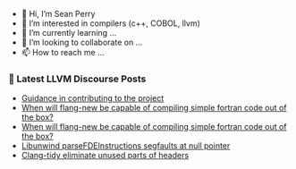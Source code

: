 - 👋 Hi, I’m Sean Perry
- 👀 I’m interested in compilers (c++, COBOL, llvm)
- 🌱 I’m currently learning ...
- 💞️ I’m looking to collaborate on ...
- 📫 How to reach me ...

<!---
s66perry/s66perry is a ✨ special ✨ repository because its `README.md` (this file) appears on your GitHub profile.
You can click the Preview link to take a look at your changes.
--->
### 📕 Latest LLVM Discourse Posts

<!-- DISCOURSE-LLVM:START -->
- [Guidance in contributing to the project](https://discourse.llvm.org/t/guidance-in-contributing-to-the-project/69008?page=4#post_73)
- [When will flang-new be capable of compiling simple fortran code out of the box?](https://discourse.llvm.org/t/when-will-flang-new-be-capable-of-compiling-simple-fortran-code-out-of-the-box/69860#post_2)
- [When will flang-new be capable of compiling simple fortran code out of the box?](https://discourse.llvm.org/t/when-will-flang-new-be-capable-of-compiling-simple-fortran-code-out-of-the-box/69860#post_1)
- [Libunwind parseFDEInstructions segfaults at null pointer](https://discourse.llvm.org/t/libunwind-parsefdeinstructions-segfaults-at-null-pointer/69858#post_1)
- [Clang-tidy eliminate unused parts of headers](https://discourse.llvm.org/t/clang-tidy-eliminate-unused-parts-of-headers/66424#post_4)
<!-- DISCOURSE-LLVM:END -->
